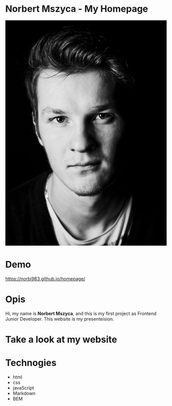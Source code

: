 # Norbert Mszyca - My Homepage

![Norbert](images/Norbert.jpg)

# Demo

https://norbi983.github.io/homepage/

# Opis

Hi, my name is **Norbert Mszyca**, and this is my first project as Frontend Junior Developer. This website is my presenteision.

# Take a look at my website



# Technogies

- html
- css
- javaScript
- Markdown
- BEM


